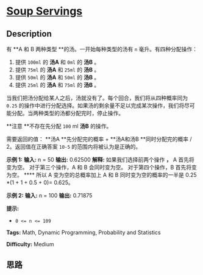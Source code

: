 # [Soup Servings][title]

## Description

有  **A  和 B 两种类型 **的汤。一开始每种类型的汤有 `n` 毫升。有四种分配操作：

  1. 提供 `100ml` 的 **汤A** 和 `0ml` 的 **汤B** 。
  2. 提供 `75ml` 的 **汤A** 和 `25ml` 的 **汤B** 。
  3. 提供 `50ml` 的 **汤A** 和 `50ml` 的 **汤B** 。
  4. 提供 `25ml` 的 **汤A** 和 `75ml` 的 **汤B** 。

当我们把汤分配给某人之后，汤就没有了。每个回合，我们将从四种概率同为 `0.25`
的操作中进行分配选择。如果汤的剩余量不足以完成某次操作，我们将尽可能分配。当两种类型的汤都分配完时，停止操作。

**注意  **不存在先分配 `100` ml **汤B** 的操作。

需要返回的值：  **汤A  **先分配完的概率 +   **汤A和汤B  **同时分配完的概率 / 2。返回值在正确答案 `10-5`
的范围内将被认为是正确的。



**示例 1:**
            **输入:** n = 50    **输出:** 0.62500    **解释:** 如果我们选择前两个操作 **，** A 首先将变为空。    对于第三个操作，A 和 B 会同时变为空。    对于第四个操作，B 首先将变为空。 **** 所以 A 变为空的总概率加上 A 和 B 同时变为空的概率的一半是 0.25 *(1 + 1 + 0.5 + 0)= 0.625。    

**示例 2:**
            **输入:** n = 100    **输出:** 0.71875    



**提示:**

  * `0 <= n <= 109`​​​​​​​


**Tags:** Math, Dynamic Programming, Probability and Statistics

**Difficulty:** Medium

## 思路

[title]: https://leetcode-cn.com/problems/soup-servings
